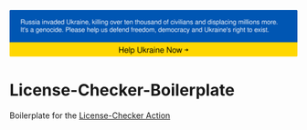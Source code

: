 [![Stand With Ukraine](https://raw.githubusercontent.com/vshymanskyy/StandWithUkraine/main/banner2-direct.svg)](https://vshymanskyy.github.io/StandWithUkraine)

# License-Checker-Boilerplate
Boilerplate for the [License-Checker Action](https://github.com/YieldingExploiter/License-Action)

